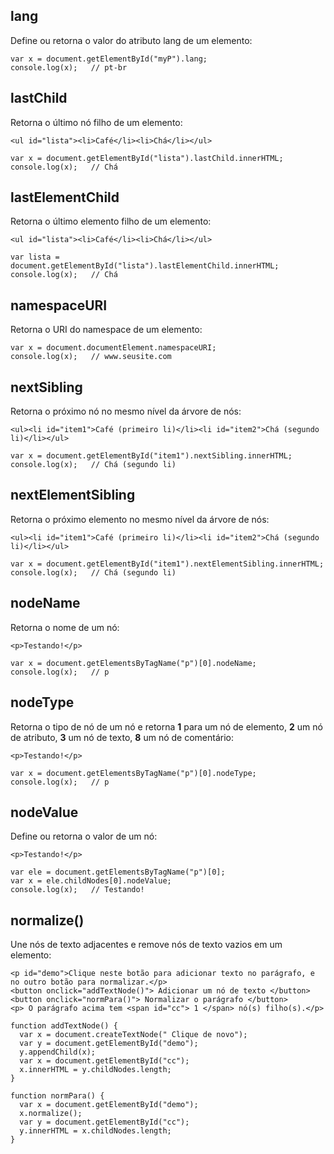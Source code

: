 ## lang
Define ou retorna o valor do atributo lang de um elemento:

    var x = document.getElementById("myP").lang;
    console.log(x);   // pt-br
  
## lastChild
Retorna o último nó filho de um elemento:

    <ul id="lista"><li>Café</li><li>Chá</li></ul>

    var x = document.getElementById("lista").lastChild.innerHTML;
    console.log(x);   // Chá

## lastElementChild
Retorna o último elemento filho de um elemento:

    <ul id="lista"><li>Café</li><li>Chá</li></ul>

    var lista = document.getElementById("lista").lastElementChild.innerHTML;
    console.log(x);   // Chá

## namespaceURI
Retorna o URI do namespace de um elemento:

    var x = document.documentElement.namespaceURI; 
    console.log(x);   // www.seusite.com

## nextSibling
Retorna o próximo nó no mesmo nível da árvore de nós:

    <ul><li id="item1">Café (primeiro li)</li><li id="item2">Chá (segundo li)</li></ul>
    
    var x = document.getElementById("item1").nextSibling.innerHTML; 
    console.log(x);   // Chá (segundo li)

## nextElementSibling
Retorna o próximo elemento no mesmo nível da árvore de nós:

    <ul><li id="item1">Café (primeiro li)</li><li id="item2">Chá (segundo li)</li></ul>
    
    var x = document.getElementById("item1").nextElementSibling.innerHTML;
    console.log(x);   // Chá (segundo li)

## nodeName
Retorna o nome de um nó:

    <p>Testando!</p>

    var x = document.getElementsByTagName("p")[0].nodeName;
    console.log(x);   // p

## nodeType
Retorna o tipo de nó de um nó e retorna **1** para um nó de elemento, **2** um nó de atributo, **3** um nó de texto, **8** um nó de comentário:

    <p>Testando!</p>

    var x = document.getElementsByTagName("p")[0].nodeType;
    console.log(x);   // p

## nodeValue
Define ou retorna o valor de um nó:

    <p>Testando!</p>

    var ele = document.getElementsByTagName("p")[0];
    var x = ele.childNodes[0].nodeValue;  
    console.log(x);   // Testando!

## normalize()
Une nós de texto adjacentes e remove nós de texto vazios em um elemento:

    <p id="demo">Clique neste botão para adicionar texto no parágrafo, e no outro botão para normalizar.</p>
    <button onclick="addTextNode()"> Adicionar um nó de texto </button>
    <button onclick="normPara()"> Normalizar o parágrafo </button>
    <p> O parágrafo acima tem <span id="cc"> 1 </span> nó(s) filho(s).</p>
    
    function addTextNode() {
      var x = document.createTextNode(" Clique de novo");
      var y = document.getElementById("demo");
      y.appendChild(x);
      var x = document.getElementById("cc");
      x.innerHTML = y.childNodes.length;
    }

    function normPara() {
      var x = document.getElementById("demo");  
      x.normalize();
      var y = document.getElementById("cc");
      y.innerHTML = x.childNodes.length;
    }
